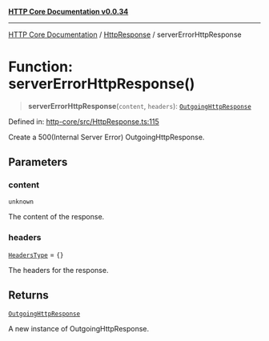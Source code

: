 [**HTTP Core Documentation v0.0.34**](../../README.md)

***

[HTTP Core Documentation](../../modules.md) / [HttpResponse](../README.md) / serverErrorHttpResponse

# Function: serverErrorHttpResponse()

> **serverErrorHttpResponse**(`content`, `headers`): [`OutgoingHttpResponse`](../../OutgoingHttpResponse/classes/OutgoingHttpResponse.md)

Defined in: [http-core/src/HttpResponse.ts:115](https://github.com/stonemjs/http-core/blob/31e23030575a56f9e3df3cf0d1fec6cbcbb56275/src/HttpResponse.ts#L115)

Create a 500(Internal Server Error) OutgoingHttpResponse.

## Parameters

### content

`unknown`

The content of the response.

### headers

[`HeadersType`](../../declarations/type-aliases/HeadersType.md) = `{}`

The headers for the response.

## Returns

[`OutgoingHttpResponse`](../../OutgoingHttpResponse/classes/OutgoingHttpResponse.md)

A new instance of OutgoingHttpResponse.
